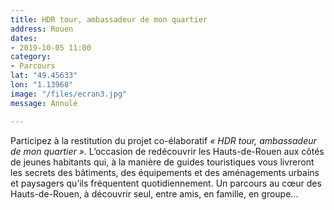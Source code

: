 ```yaml
---
title: HDR tour, ambassadeur de mon quartier
address: Rouen
dates:
- 2019-10-05 11:00
category:
- Parcours
lat: "49.45633"
lon: "1.13968"
image: "/files/ecran3.jpg"
message: Annulé

---
```

Participez à la restitution du projet co-élaboratif _« HDR tour, ambassadeur de mon quartier »_. L’occasion de redécouvrir les Hauts-de-Rouen aux côtés de jeunes habitants qui, à la manière de guides touristiques vous livreront les secrets des bâtiments, des équipements et des aménagements urbains et paysagers qu’ils fréquentent quotidiennement. Un parcours au cœur des Hauts-de-Rouen, à découvrir seul, entre amis, en famille, en groupe...